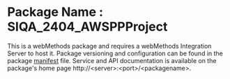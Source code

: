 # Package Name : SIQA_2404_AWSPPProject
This is a webMethods package and requires a webMethods Integration Server to host it. Package versioning and configuration can be found in the package [manifest](./SIQA_2404_AWSPPProject/manifest.v3) file. Service and API documentation is available on the package's home page http://&lt;server&gt;:&lt;port&gt;/&lt;packagename>.